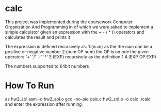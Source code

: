 # calc

This project was implemented during the coursework  Computer Organization And Programming in of which we were asked to implement a simple calculator 
given an expression with the  + - / *  () operators and calculates the result and prints it

The expression is defined recursively as:
1.(num)
as the the num can be a positive or negative number
2.(num OP num)
the OP is on one the given operators '+' '/' '-' '*'
3.(EXP)
recursively as the definition 1
4.(EXP OP EXP)


The numbers supported to 64bit numbers


# How To Run

as hw2_sol.asm -o hw2_sol.o
gcc -no-pie calc.c hw2_sol.o -o calc
./calc
and enter the expression after running.
